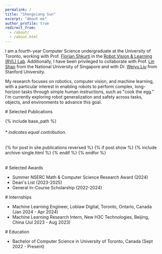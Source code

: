 ```yaml
---
permalink: /
title: "Shengxiang Sun"
excerpt: "About me"
author_profile: true
redirect_from: 
  - /about/
  - /about.html
---
```


<section id="about-me"></section>

I am a fourth-year Computer Science undergraduate at the University of Toronto, working with Prof. [Florian Shkurti](http://www.cs.toronto.edu/~florian/) in the [Robot Vision & Learning (RVL) Lab](https://rvl.cs.toronto.edu/). Additionally, I have been privileged to collaborate with Prof. [Lin Shao](https://linsats.github.io/) from the National University of Singapore and with Dr. [Weiyu Liu](https://www.weiyuliu.com/) from Stanford University. 

My research focuses on robotics, computer vision, and machine learning, with a particular interest in enabling robots to perform complex, long-horizon tasks through simple human instructions, such as "cook the egg." I'm currently exploring robot generalization and safety across tasks, objects, and environments to advance this goal.

<section id="publications"></section>
# Selected Publications 

{% include base_path %}

<h6>* indicates equal contribution. </h6>

<table style="width:100%;border:0px;border-spacing:0px;border-collapse:separate;margin-right:auto;margin-left:auto;">
<tbody>
  {% for post in site.publications reversed %}
    {% if post.show %}
      {% include archive-single.html %}
    {% endif %}
  {% endfor %}
</tbody>
</table>

<section id="awards"></section>
# Selected Awards

* Summer NSERC Math & Computer Science Research Award (2024)
* Dean's List (2023-2025)
* General In-Course Scholarship (2022-2024)

<section id="internships"></section>
# Internships

* Machine Learning Engineer, Loblaw Digital, Toronto, Ontario, Canada (Jan 2024 - Apr 2024)
* Machine Learning Research Intern, New H3C Technologies, Beijing, China (Jul 2023 - Aug 2023)

<section id="education"></section>
# Education

* Bachelor of Computer Science in University of Toronto, Canada (Sept 2022 - Present)
